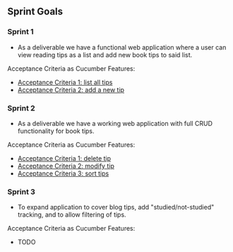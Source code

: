 ## Sprint Goals

### Sprint 1

- As a deliverable we have a functional web application where a user can view reading tips as a list and add new book tips to said list.

Acceptance Criteria as Cucumber Features:
- [Acceptance Criteria 1: list all tips](/src/test/resources/ohtutips/01_list_all.feature)
- [Acceptance Criteria 2: add a new tip](/src/test/resources/ohtutips/02_add_new.feature) 

### Sprint 2

- As a deliverable we have a working web application with full CRUD functionality for book tips.

Acceptance Criteria as Cucumber Features:
- [Acceptance Criteria 1: delete tip](/src/test/resources/ohtutips/03_delete.feature)
- [Acceptance Criteria 2: modify tip](/src/test/resources/ohtutips/05_modify.feature)
- [Acceptance Criteria 3: sort tips](/src/test/resources/ohtutips/04_sort_tips.feature)


### Sprint 3
- To expand application to cover blog tips, add "studied/not-studied" tracking, and to allow filtering of tips.

Acceptance Criteria as Cucumber Features:
- TODO

